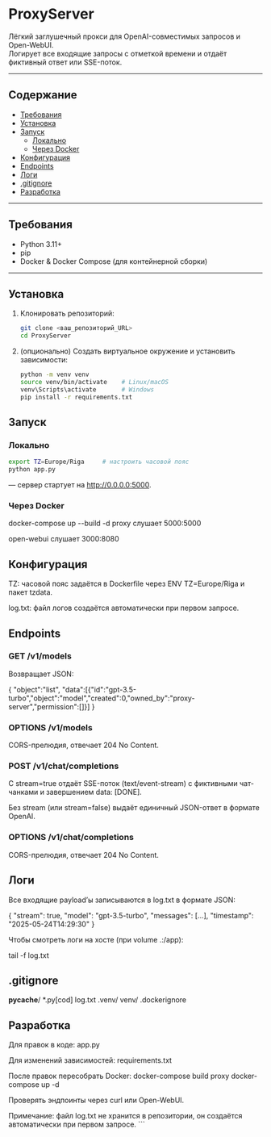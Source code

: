 # ProxyServer

Лёгкий заглушечный прокси для OpenAI-совместимых запросов и Open-WebUI.  
Логирует все входящие запросы с отметкой времени и отдаёт фиктивный ответ или SSE-поток.

---

## Содержание

- [Требования](#требования)  
- [Установка](#установка)  
- [Запуск](#запуск)  
  - [Локально](#локально)  
  - [Через Docker](#через-docker)  
- [Конфигурация](#конфигурация)  
- [Endpoints](#endpoints)  
- [Логи](#логи)  
- [.gitignore](#gitignore)  
- [Разработка](#разработка)  

---

## Требования

- Python 3.11+  
- pip  
- Docker & Docker Compose (для контейнерной сборки)  

---

## Установка

1. Клонировать репозиторий:  
   ```bash
   git clone <ваш_репозиторий_URL>
   cd ProxyServer
   `````

2. (опционально) Создать виртуальное окружение и установить зависимости:
    ```bash
   python -m venv venv
   source venv/bin/activate    # Linux/macOS
   venv\Scripts\activate       # Windows
   pip install -r requirements.txt 
   `````

## Запуск
### Локально
   ```bash
   export TZ=Europe/Riga     # настроить часовой пояс
   python app.py 
  `````
— сервер стартует на http://0.0.0.0:5000.

### Через Docker
docker-compose up --build -d
proxy слушает 5000:5000

open-webui слушает 3000:8080

## Конфигурация
TZ: часовой пояс задаётся в Dockerfile через ENV TZ=Europe/Riga и пакет tzdata.

log.txt: файл логов создаётся автоматически при первом запросе.

## Endpoints
### GET /v1/models
Возвращает JSON:

{
  "object":"list",
  "data":[{"id":"gpt-3.5-turbo","object":"model","created":0,"owned_by":"proxy-server","permission":[]}]
}

### OPTIONS /v1/models
CORS-прелюдия, отвечает 204 No Content.

### POST /v1/chat/completions

  С stream=true отдаёт SSE-поток (text/event-stream) с фиктивными чат-чанками и завершением data: [DONE].

  Без stream (или stream=false) выдаёт единичный JSON-ответ в формате OpenAI.

### OPTIONS /v1/chat/completions
CORS-прелюдия, отвечает 204 No Content.

## Логи
Все входящие payload’ы записываются в log.txt в формате JSON:

{
  "stream": true,
  "model": "gpt-3.5-turbo",
  "messages": [...],
  "timestamp": "2025-05-24T14:29:30"
}

Чтобы смотреть логи на хосте (при volume .:/app):

tail -f log.txt

## .gitignore
__pycache__/
*.py[cod]
log.txt
.venv/
venv/
.dockerignore

## Разработка
Для правок в коде: app.py

Для изменений зависимостей: requirements.txt

После правок пересобрать Docker:
  docker-compose build proxy
  docker-compose up -d

Проверять эндпоинты через curl или Open-WebUI.

Примечание: файл log.txt не хранится в репозитории, он создаётся автоматически при первом запросе. ```
